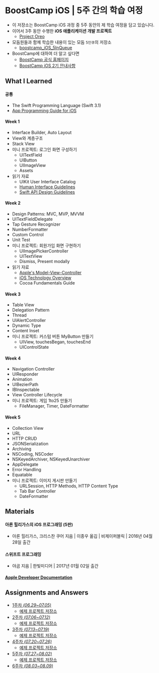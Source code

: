 # BoostCamp iOS | 5주 간의 학습 여정
* 이 저장소는 BoostCamp iOS 과정 중 5주 동안의 제 학습 여정을 담고 있습니다.
* 이어서 3주 동안 수행한 **iOS 애플리케이션 개발 프로젝트**
  * [Project Oreo](https://github.com/oreyo/Project_Oreo)
* 모둠원들과 함께 학습한 내용이 있는 모둠 `5인큐`의 저장소
  * [boostcamp_iOS_5InQueue](https://github.com/bluelocate/boostcamp_iOS_5InQueue)
* BoostCamp에 대하여 더 알고 싶다면
  * [BoostCamp 공식 홈페이지](http://boostcamp.connect.or.kr/)
  * [BoostCamp iOS 2기 안내사항](https://github.com/connect-boostcamp/iOS_Notice)

## What I Learned
#### 공통
* The Swift Programming Language (Swift 3.1)
* [App Programming Guide  for iOS](https://developer.apple.com/library/content/documentation/iPhone/Conceptual/iPhoneOSProgrammingGuide/Introduction/Introduction.html#//apple_ref/doc/uid/TP40007072-CH1-SW1)

#### Week 1
* Interface Builder, Auto Layout
* View와 계층구조
* Stack View
* 미니 프로젝트: 로그인 화면 구성하기
    * UITextField
    * UIButton
    * UIImageView
    * Assets
* 읽기 자료
    * UIKit User Interface Catalog
    * [Human Interface Guidelines](https://developer.apple.com/ios/human-interface-guidelines/)
    * [Swift API Design Guidelines](https://swift.org/documentation/api-design-guidelines/)

#### Week 2
* Design Patterns: MVC, MVP, MVVM
* UITextFieldDelegate
* Tap Gesture Recognizer
* NumberFormatter
* Custom Control
* Unit Test
* 미니 프로젝트: 회원가입 화면 구현하기
    * UIImagePickerController
    * UITextView
    * Dismiss, Present modally
* 읽기 자료
    * [Apple's Model-View-Controller](https://developer.apple.com/library/content/documentation/General/Conceptual/DevPedia-CocoaCore/MVC.html)
    * [iOS Technology Overview](https://developer.apple.com/library/content/documentation/Miscellaneous/Conceptual/iPhoneOSTechOverview/Introduction/Introduction.html)
    * Cocoa Fundamentals Guide

#### Week 3
* Table View
* Delegation Pattern
* Thread
* UIAlertController
* Dynamic Type
* Content Inset
* 미니 프로젝트: 커스텀 버튼 MyButton 만들기
    * UIView, touchesBegan, touchesEnd
    * UIControlState

#### Week 4
* Navigation Controller
* UIResponder
* Animation
* UIBezierPath
* IBInspectable
* View Controller Lifecycle
* 미니 프로젝트: 게임 1to25 만들기
    * FileManager, Timer, DateFormatter

#### Week 5
* Collection View
* URL
* HTTP CRUD
* JSONSerialization
* Archiving
* NSCoding, NSCoder
* NSKeyedArchiver, NSKeyedUnarchiver
* AppDelegate
* Error Handling
* Equatable
* 미니 프로젝트: 이미지 게시판 만들기
    * URLSession, HTTP Methods, HTTP Content Type
    * Tab Bar Controller
    * DateFormatter

## Materials

#### 아론 힐리가스의 iOS 프로그래밍 (5판)  
* 아론 힐리가스, 크리스찬 쿠어 지음 | 이종우 옮김 | 비제이퍼블릭 | 2016년 04월 28일 출간

#### 스위프트 프로그래밍
* 야곰 지음 | 한빛미디어 | 2017년 01월 02일 출간

#### [Apple Developer Documentation](https://developer.apple.com/documentation/)

## Assignments and Answers
* [1주차 *(06.29~07.05)*](https://github.com/connect-boostcamp/iOS_Notice/blob/master/assignment/week_01.md)
	* [예제 프로젝트 저장소](https://github.com/connect-boostcamp/LoginPage_iOS)
* [2주차 *(07.06~07.12)*](https://github.com/connect-boostcamp/iOS_Notice/blob/master/assignment/week_02.md)
	* [예제 프로젝트 저장소](https://github.com/connect-boostcamp/SignUpFlow_iOS)
* [3주차 *(07.13~07.19)*](https://github.com/connect-boostcamp/iOS_Notice/blob/master/assignment/week_03.md)
	* [예제 프로젝트 저장소](https://github.com/connect-boostcamp/MyButton_iOS)
* [4주차 *(07.20~07.26)*](https://github.com/connect-boostcamp/iOS_Notice/blob/master/assignment/week_04.md)
	* [예제 프로젝트 저장소](https://github.com/connect-boostcamp/OneToTwentyFive_iOS)
* [5주차 *(07.27~08.02)*](https://github.com/connect-boostcamp/iOS_Notice/blob/master/assignment/week_05.md)
	* [예제 프로젝트 저장소](https://github.com/connect-boostcamp/ImageBoard_iOS)
* [6주차 *(08.03~08.09)*](https://github.com/connect-boostcamp/iOS_Notice/blob/master/assignment/week_06.md)
